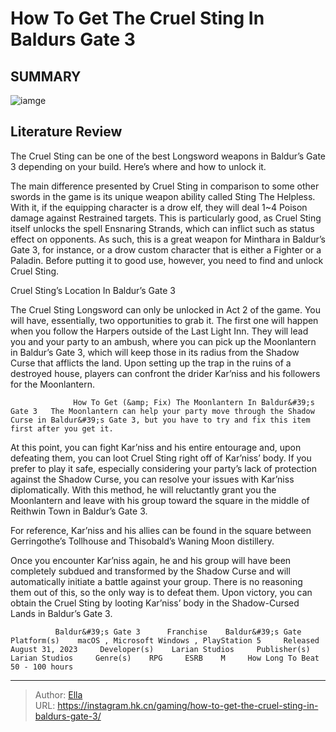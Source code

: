 # How To Get The Cruel Sting In Baldurs Gate 3


## SUMMARY 

![iamge](https://static1.srcdn.com/wordpress/wp-content/uploads/2024/01/how-to-get-the-cruel-sting-in-baldur-s-gate-3.jpg)

## Literature Review

The Cruel Sting can be one of the best Longsword weapons in Baldur’s Gate 3 depending on your build. Here’s where and how to unlock it.





The main difference presented by Cruel Sting in comparison to some other swords in the game is its unique weapon ability called Sting The Helpless. With it, if the equipping character is a drow elf, they will deal 1~4 Poison damage against Restrained targets. This is particularly good, as Cruel Sting itself unlocks the spell Ensnaring Strands, which can inflict such as status effect on opponents. As such, this is a great weapon for Minthara in Baldur’s Gate 3, for instance, or a drow custom character that is either a Fighter or a Paladin. Before putting it to good use, however, you need to find and unlock Cruel Sting.





 Cruel Sting’s Location In Baldur’s Gate 3 
          

The Cruel Sting Longsword can only be unlocked in Act 2 of the game. You will have, essentially, two opportunities to grab it. The first one will happen when you follow the Harpers outside of the Last Light Inn. They will lead you and your party to an ambush, where you can pick up the Moonlantern in Baldur’s Gate 3, which will keep those in its radius from the Shadow Curse that afflicts the land. Upon setting up the trap in the ruins of a destroyed house, players can confront the drider Kar’niss and his followers for the Moonlantern.

                  How To Get (&amp; Fix) The Moonlantern In Baldur&#39;s Gate 3   The Moonlantern can help your party move through the Shadow Curse in Baldur&#39;s Gate 3, but you have to try and fix this item first after you get it.   




At this point, you can fight Kar’niss and his entire entourage and, upon defeating them, you can loot Cruel Sting right off of Kar’niss’ body. If you prefer to play it safe, especially considering your party’s lack of protection against the Shadow Curse, you can resolve your issues with Kar’niss diplomatically. With this method, he will reluctantly grant you the Moonlantern and leave with his group toward the square in the middle of Reithwin Town in Baldur’s Gate 3.



For reference, Kar’niss and his allies can be found in the square between Gerringothe’s Tollhouse and Thisobald’s Waning Moon distillery.




Once you encounter Kar’niss again, he and his group will have been completely subdued and transformed by the Shadow Curse and will automatically initiate a battle against your group. There is no reasoning them out of this, so the only way is to defeat them. Upon victory, you can obtain the Cruel Sting by looting Kar’niss’ body in the Shadow-Cursed Lands in Baldur’s Gate 3.




              Baldur&#39;s Gate 3      Franchise    Baldur&#39;s Gate     Platform(s)    macOS , Microsoft Windows , PlayStation 5     Released    August 31, 2023     Developer(s)    Larian Studios     Publisher(s)    Larian Studios     Genre(s)    RPG     ESRB    M     How Long To Beat    50 - 100 hours      


---

> Author: [Ella](https://instagram.hk.cn/)  
> URL: https://instagram.hk.cn/gaming/how-to-get-the-cruel-sting-in-baldurs-gate-3/  

